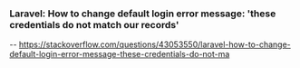 ### Laravel: How to change default login error message: 'these credentials do not match our records'
-- https://stackoverflow.com/questions/43053550/laravel-how-to-change-default-login-error-message-these-credentials-do-not-ma